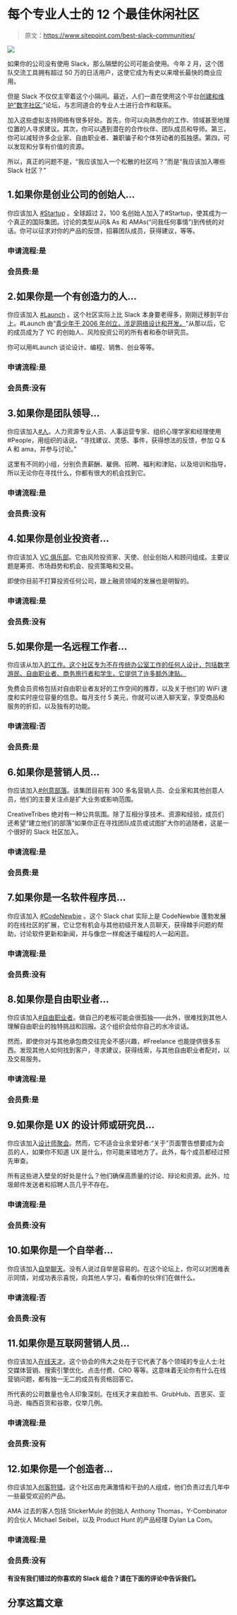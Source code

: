 # 每个专业人士的 12 个最佳休闲社区

> 原文：<https://www.sitepoint.com/best-slack-communities/>

![](img/eabd99c34fea8905dcbd09ca1d67b3f5.png)

如果你的公司没有使用 Slack，那么隔壁的公司可能会使用。今年 2 月，这个团队交流工具拥有超过 50 万的日活用户，这使它成为有史以来增长最快的商业应用。

但是 Slack 不仅仅主宰着这个小隔间。最近，人们一直在使用这个平台[创建和维护“数字社区:](http://blog.hootsuite.com/why-community-builders-are-choosing-slack/)”论坛，与志同道合的专业人士进行合作和联系。

加入这些虚拟支持网络有很多好处。首先，你可以向熟悉你的工作、领域甚至地理位置的人寻求建议。其次，你可以遇到潜在的合作伙伴、团队成员和导师。第三，你可以减轻许多企业家、自由职业者、兼职骗子和个体劳动者的孤独感。第四，可以发现和分享有价值的资源。

所以，真正的问题不是，“我应该加入一个松散的社区吗？”而是“我应该加入哪些 Slack 社区？”

## 1.如果你是创业公司的创始人…

你应该加入 [#Startup](http://www.hashtagstartup.co/) 。全球超过 2，100 名创始人加入了#Startup，使其成为一个真正的国际集团。讨论的类型从问& As 和 AMAs(“问我任何事情”)到传统的对话。你可以征求对你的产品的反馈，招募团队成员，获得建议，等等。

### 申请流程:是

### 会员费:是

## 2.如果你是一个有创造力的人…

你应该加入 [#Launch](http://www.launch-chat.com/) 。这个社区实际上比 Slack 本身要老得多，刚刚迁移到平台上。#Launch 由“[青少年于 2006 年创立，涉足网络设计和开发。](http://needwant.com/p/secret-community-20-kids-spawned-5-yc-founders-a-thiel-fellow-dozens-startups/)“从那以后，它的成员成为了 YC 的创始人、风险投资公司的所有者和泰尔研究员。

你可以用#Launch 谈论设计、编程、销售、创业等等。

### 申请流程:是

### 会员费:没有

## 3.如果你是团队领导…

你应该加入[#人](http://hashtagpeople.co.uk/)。人力资源专业人员、人事运营专家、组织心理学家和经理使用#People，用组织的话说，“寻找建议、灵感、事件，获得想法的反馈，参加 Q & A 和 ama，并参与讨论。”

这里有不同的小组，分别负责薪酬、雇佣、招聘、福利和津贴，以及培训和指导，所以无论你在寻找什么，你都有很大的机会找到它。

### 申请流程:是

### 会员费:没有

## 4.如果你是创业投资者…

你应该加入 [VC 俱乐部](http://www.thevc.club/)。它由风险投资家、天使、创业创始人和顾问组成。主要议题是筹资、市场趋势和机会、投资策略和交易。

即使你目前不打算投资任何公司，跟上融资领域的发展也是明智的。

### 申请流程:是

### 会员费:没有

## 5.如果你是一名远程工作者…

你应该从加入[的工作。这个社区专为不在传统办公室工作的任何人设计，包括数字游民、自由职业者、商务旅行者和学生，它提供了许多额外津贴。](https://workfrom.co/chat)

免费会员资格包括对自由职业者友好的工作空间的推荐，以及关于他们的 WiFi 速度和实时座位容量的信息。每月支付 5 美元，你就可以进入聊天室，享受商品和服务的折扣，以及独有的功能。

### 申请流程:否

### 会员费:是

## 6.如果你是营销人员…

你应该加入[#创意部落](http://creativetribes.co/slack/)。该集团目前有 300 多名营销人员、企业家和其他创意人员，他们的主要关注点是扩大业务或影响范围。

CreativeTribes 绝对有一种公共氛围。除了互相分享技术、资源和经验，成员们还希望“建立他们的部落”如果你正在寻找团队成员或试图扩大你的追随者，这是一个很好的 Slack 社区加入。

### 申请流程:是

### 会员费:是

## 7.如果你是一名软件程序员…

你应该加入 [#CodeNewbie](https://codenewbie.typeform.com/to/uwsWlZ) 。这个 Slack chat 实际上是 CodeNewbie 蓬勃发展的在线社区的扩展，它让您有机会与其他初级开发人员聊天，获得棘手问题的帮助，讨论软件更新和新闻，并与像您一样痴迷于编程的人一起闲逛。

### 申请流程:是

### 会员费:没有

## 8.如果你是自由职业者…

你应该加入[#自由职业者](http://freelance.chat)。做自己的老板可能会很孤独——此外，很难找到其他人理解自由职业的独特挑战和回报。这个组织会给你自己的水冷谈话。

然而，即使你对与其他承包商交往完全不感兴趣，#Freelance 也能提供很多东西。发现其他人如何找到客户，寻求建议，获得线索，与其他自由职业者配对，以及交易服务。

### 申请流程:是

### 会员费:是

## 9.如果你是 UX 的设计师或研究员…

你应该加入[设计师聚会](http://www.designerhangout.co)。然而，它不适合业余爱好者:“关于”页面警告想要成为会员的人，如果你不知道 UX 是什么，你可能来错地方了。此外，每个成员都经过预先审查。

所有这些进入壁垒的好处是什么？他们确保高质量的讨论、辩论和资源。此外，垃圾邮件发送者和招聘人员几乎不存在。

### 申请流程:是

### 会员费:没有

## 10.如果你是一个自举者…

你应该加入[自举聊天](http://www.bootstrappedchat.com)。没有人说过自举是容易的。在这个论坛上，你可以对困难表示同情，对成功表示喜悦，向其他人学习，看看你的伙伴们在做什么。

### 申请流程:否

### 会员费:没有

## 11.如果你是互联网营销人员…

你应该加入[在线天才](http://onlinegeniuses.com)。这个协会的伟大之处在于它代表了各个领域的专业人士:社交媒体营销、搜索引擎优化、点击付费、CRO 等等。这意味着无论你有什么在线营销问题，都有独一无二的成员有资格回答它。

所代表的公司数量也令人印象深刻。在线天才来自脸书、GrubHub、百思买、亚马逊、梅西百货和谷歌，仅举几例。

### 申请流程:是

### 会员费:没有

## 12.如果你是一个创造者…

你应该加入[创客狩猎](http://makerhunt.co)。这个社区由充满激情和干劲的人组成，他们负责过去几年中一些最受欢迎的产品。

AMA 过去的客人包括 StickerMule 的创始人 Anthony Thomas，Y-Combinator 的合伙人 Michael Seibel，以及 Product Hunt 的产品经理 Dylan La Com。

### 申请流程:是

### 会员费:没有

#### 有没有我们错过的你喜欢的 Slack 组合？请在下面的评论中告诉我们。

## 分享这篇文章